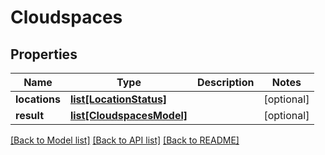 # Cloudspaces

## Properties
Name | Type | Description | Notes
------------ | ------------- | ------------- | -------------
**locations** | [**list[LocationStatus]**](LocationStatus.md) |  | [optional] 
**result** | [**list[CloudspacesModel]**](CloudspacesModel.md) |  | [optional] 

[[Back to Model list]](../README.md#documentation-for-models) [[Back to API list]](../README.md#documentation-for-api-endpoints) [[Back to README]](../README.md)


